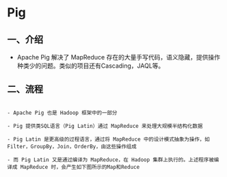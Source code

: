 # Pig

## 一、介绍

- Apache Pig 解决了 MapReduce 存在的大量手写代码，语义隐藏，提供操作种类少的问题。类似的项目还有Cascading，JAQL等。

## 二、流程

```

- Apache Pig 也是 Hadoop 框架中的一部分

- Pig 提供类SQL语言（Pig Latin）通过 MapReduce 来处理大规模半结构化数据

- Pig Latin 是更高级的过程语言，通过将 MapReduce 中的设计模式抽象为操作，如Filter，GroupBy，Join，OrderBy，由这些操作组成

- 而 Pig Latin 又是通过编译为 MapReduce，在 Hadoop 集群上执行的。上述程序被编译成 MapReduce 时，会产生如下图所示的Map和Reduce
```

